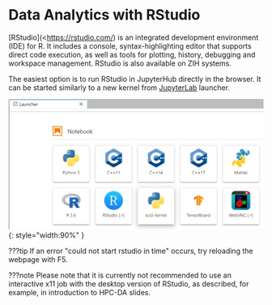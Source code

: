# Data Analytics with RStudio 

[RStudio](<https://rstudio.com/) is an integrated development environment (IDE) for R. It includes
a console, syntax-highlighting editor that supports direct code execution, as well as tools for
plotting, history, debugging and workspace management. RStudio is also available on ZIH systems.

The easiest option is to run RStudio in JupyterHub directly in the browser. It can be started
similarly to a new kernel from [JupyterLab](../access/jupyterhub.md#jupyterlab) launcher.

![RStudio launcher in JupyterHub](misc/data_analytics_with_rstudio_launcher.jpg)
{: style="width:90%" }

???tip
    If an error "could not start rstudio in time" occurs, try reloading the webpage with F5. 

???note 
    Please note that it is currently not recommended to use an interactive x11 job with the
    desktop version of RStudio, as described, for example, in introduction to HPC-DA slides.
